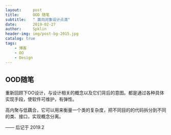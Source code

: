 ```yaml
---
layout:     post
title:      OOD 随笔
subtitle:   " 面向对象设计点滴"
date:       2019-02-27
author:     Spklin
header-img: img/post-bg-2015.jpg
catalog: true
tags:
    - 博客
    - OO
    - Design
---
```


## OOD随笔

重新回顾下OO设计，与设计相关的概念以及它们背后的意图。都是通过各种具体实现手段，使软件可维护，有弹性。

高内聚与低藕合，它可以用来衡量一个类的复杂度，把不同目的的代码拆分到不同的类、接口，实现概念分离。

——  后记于 2019.2
